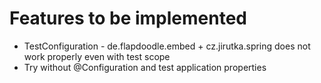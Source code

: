 # Features to be implemented
* TestConfiguration - de.flapdoodle.embed + cz.jirutka.spring does not work properly even with test scope
* Try without @Configuration and test application properties
